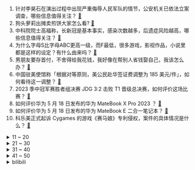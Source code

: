 1. 针对李昊石在演出过程中出现严重侮辱人民军队的情节，公安机关已依法立案调查，哪些信息值得关注？ [:link:](https://www.zhihu.com/question/601556809)
2. 狗头萝莉出摊卖煎饼大家怎么看? [:link:](https://www.zhihu.com/question/600293513)
3. 中科院院士高福称，长新冠是基本事实，感染次数越多，后遗症风险越高，哪些信息值得关注？ [:link:](https://www.zhihu.com/question/601630019)
4. 为什么字母S比字母ABC更高一级，而F最低，很多游戏，影视作品，小说里都是这样的设定？有什么由来吗？ [:link:](https://www.zhihu.com/question/600771851)
5. 男朋友要存首付，不舍得给我花钱，我好像在帮别人省钱娶自己，我该怎么办？ [:link:](https://www.zhihu.com/question/596279026)
6. 中国驻美使馆称「根据对等原则，美公民赴华签证费调整为 185 美元/件」，如何看待这一调整？ [:link:](https://www.zhihu.com/question/601450227)
7. 2023 季中冠军赛胜者组决赛 JDG 3:2 击败 T1 晋级总决赛，如何评价这场比赛？ [:link:](https://www.zhihu.com/question/601738383)
8. 如何评价华为 5 月 18 日发布的华为 MateBook X Pro 2023 ？ [:link:](https://www.zhihu.com/question/601708987)
9. 如何评价华为 5 月 18 日发布的华为 MateBook E 二合一笔记本？ [:link:](https://www.zhihu.com/question/601723245)
10. 科乐美正式起诉 Cygames 的游戏《赛马娘》专利侵权，案件的具体情况是什么？ [:link:](https://www.zhihu.com/question/601479913)
<details>
<summary>11 ~ 20</summary>

11. 经济日报发文「不必过度关注股市成交量，未来 A 股定将走出向上曲线」，如何解读？ [:link:](https://www.zhihu.com/question/601651156)
12. 梅西获得23年金球奖的概率如何？ [:link:](https://www.zhihu.com/question/600808063)
13. 荆州之战后，曹魏若趁着东吴主力在荆州和关羽作战，突袭建业能成功吗？ [:link:](https://www.zhihu.com/question/601424166)
14. 如何评价《长月烬明》中叶清宇叛国的行为？ [:link:](https://www.zhihu.com/question/597041166)
15. 蒙大拿州成全美首个禁止 TikTok 的州，从法律角度，这一行为是否「违宪」？会产生哪些影响？ [:link:](https://www.zhihu.com/question/601654664)
16. 如何看待2023年5月19日A股市场？ [:link:](https://www.zhihu.com/question/601752036)
17. 如何评价 5 月 18 日华为发布全屋智能 4.0 ？便捷交互能带来哪些惊喜操作？ [:link:](https://www.zhihu.com/question/601710920)
18. 官方：国足6月16日对阵缅甸国家队，20日对阵巴勒斯坦国家队，地点定在大连梭鱼湾，哪些信息值得关注？ [:link:](https://www.zhihu.com/question/601701449)
19. 为什么安卓手机配置看上去普遍比 iPhone 高，但iPhone 却比安卓手机更耐用？ [:link:](https://www.zhihu.com/question/601482403)
20. 浙江一大坝挖出超百万只白蚁，三只蚁后已生长十几年，该如何防治白蚁危害？ [:link:](https://www.zhihu.com/question/597416618)
</details>
<details>
<summary>21 ~ 30</summary>

21. 《崩坏 2》《崩坏 3》《崩坏：星穹铁道》这三个游戏的时间线是什么关系？能否科普下？ [:link:](https://www.zhihu.com/question/599488920)
22. 泽连斯基会见中国政府欧亚事务特别代表李辉，有哪些信息值得关注？ [:link:](https://www.zhihu.com/question/601656777)
23. 架构师一定要很强的编码能力之后才能当吗？ [:link:](https://www.zhihu.com/question/26240302)
24. 如何看待华为 5 月 18 日发布华为 WATCH 4 星球系列 ？ [:link:](https://www.zhihu.com/question/601752423)
25. 你最喜欢的写相思的诗句是哪个？ [:link:](https://www.zhihu.com/question/600443869)
26. 如果一周不用手机电脑，我们会不会捡起遗弃在角落的书？ [:link:](https://www.zhihu.com/question/601316606)
27. 对于有宠家庭来说，有哪些好物给你的养宠生活做了「简法」？ [:link:](https://www.zhihu.com/question/595576513)
28. 孩子很听话，也非常努力学习，就是学习成绩上不去，该咋办？ [:link:](https://www.zhihu.com/question/596399447)
29. 《傲慢与偏见》中的达西先生是心目中的完美情人吗？他身上让你着迷的特质是什么？ [:link:](https://www.zhihu.com/question/596586312)
30. 介意男生家境不如自己且男友多次说谎，怎么办？ [:link:](https://www.zhihu.com/question/596171241)
</details>
<details>
<summary>31 ~ 40</summary>

31. 你用iPhone的时候有什么突然感觉很值的经历？ [:link:](https://www.zhihu.com/question/591817801)
32. 华为发布搭载 AI 超感摄像头的 Vision智慧屏 3，好的摄像头对智能电视的价值是什么？ [:link:](https://www.zhihu.com/question/601652711)
33. 有哪些对于小学生来说，堪称「学习神器」的电子产品值得推荐？ [:link:](https://www.zhihu.com/question/601537158)
34. 英国气象学家表示，五年内全球升温可能超过 1.5 摄氏度，这会对人类生存带来哪些影响？ [:link:](https://www.zhihu.com/question/601680032)
35. 为什么说光的传播不需要介质？ [:link:](https://www.zhihu.com/question/531734213)
36. 运动健身时，听歌对效率有影响吗？ [:link:](https://www.zhihu.com/question/597068640)
37. 孩子练马术最好的年龄是几岁？初学时有哪些注意事项？ [:link:](https://www.zhihu.com/question/36825818)
38. 骑自行车到底能不能减肥？ [:link:](https://www.zhihu.com/question/600141396)
39. 为什么说互联网服务端技术领先游戏服务端几十年？ [:link:](https://www.zhihu.com/question/600593428)
40. 婚姻登记「跨省通办」试点扩大至 21 省份，不用回老家也可以领证，将带来哪些便利？婚姻登记需准备什么？ [:link:](https://www.zhihu.com/question/601676196)
</details>
<details>
<summary>41 ~ 50</summary>

41. 享受朝廷最优厚资源的禁卫军为什么战斗力往往下滑飞速? [:link:](https://www.zhihu.com/question/600916367)
42. 为什么虫子都喜欢往有光的地方飞？ [:link:](https://www.zhihu.com/question/540310092)
43. 神舟十六号载人飞船将于本月发射，神十五和神十六两个乘组六名航天员将会师空间站，未来将完成哪些任务？ [:link:](https://www.zhihu.com/question/601686640)
44. 你是否支持英语退出主科地位，理由是什么？ [:link:](https://www.zhihu.com/question/601478399)
45. 为什么最近新研发的空调很少以制冷为卖点了？ [:link:](https://www.zhihu.com/question/547631781)
46. 选择和努力，到底哪个更重要呢？ [:link:](https://www.zhihu.com/question/601266688)
47. 每次和对象出现矛盾不知道怎么办只能冷处理，她说我「冷暴力」，我该怎么改变一下？ [:link:](https://www.zhihu.com/question/599385834)
48. 考验当代网友的文笔，可以用“当往事涌上心头的那一刻”为开头写一句诗吗？ [:link:](https://www.zhihu.com/question/601656553)
49. 欧冠半决赛次回合曼城 4:0 皇马，这场比赛的曼城有 2011 年的「宇宙巴萨」强吗？为什么？ [:link:](https://www.zhihu.com/question/601628656)
50. 养一只「话痨猫」是种什么样的体验？ [:link:](https://www.zhihu.com/question/599335863)
</details><details>
<summary>bilibili</summary>

</details>
